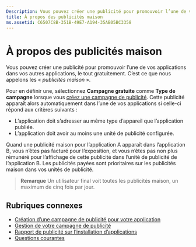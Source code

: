 ```yaml
---
Description: Vous pouvez créer une publicité pour promouvoir l’une de vos applications dans vos autres applications, le tout gratuitement. C’est ce que nous appelons les « publicités maison ».
title: À propos des publicités maison
ms.assetid: C6507C8B-351B-49E7-A194-35AB05BC3358
---
```


# À propos des publicités maison


Vous pouvez créer une publicité pour promouvoir l’une de vos applications dans vos autres applications, le tout gratuitement. C’est ce que nous appelons les « *publicités maison* ».

Pour en définir une, sélectionnez **Campagne gratuite** comme **Type de campagne** lorsque vous [créez une campagne de publicité](create-an-ad-campaign-for-your-app.md). Cette publicité apparaît alors automatiquement dans l’une de vos applications si celle-ci répond aux critères suivants :

-   L’application doit s’adresser au même type d’appareil que l’application publiée.
-   L’application doit avoir au moins une unité de publicité configurée.

Quand une publicité maison pour l’application A apparaît dans l’application B, vous n’êtes pas facturé pour l’exposition, et vous n’êtes pas non plus rémunéré pour l’affichage de cette publicité dans l’unité de publicité de l’application B. Les publicités payées sont prioritaires sur les publicités maison dans vos unités de publicité.

> **Remarque** Un utilisateur final voit toutes les publicités maison, un maximum de cinq fois par jour.

 

## Rubriques connexes


* [Création d’une campagne de publicité pour votre application](create-an-ad-campaign-for-your-app.md)
* [Gestion de votre campagne de publicité](managing-your-ad-campaign.md)
* [Rapport de publicité sur l’installation d’applications](app-install-ads-reports.md)
* [Questions courantes](common-questions.md)




<!--HONumber=Mar16_HO5-->


